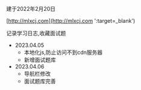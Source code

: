 建于2022年2月20日

[http://mlxcj.com](http://mlxcj.com ':target=_blank')

记录学习日志,收藏面试题

- 2023.04.05
  - 本地化js,防止访问不到cdn服务器
  - 新增面试题库
- 2023.04.06
  - 导航栏修改
  - 面试题库完善  
